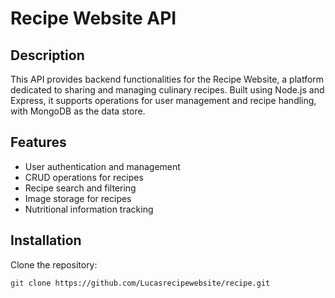 # Recipe Website API

## Description

This API provides backend functionalities for the Recipe Website, a platform dedicated to sharing and managing culinary recipes. Built using Node.js and Express, it supports operations for user management and recipe handling, with MongoDB as the data store.

## Features

- User authentication and management
- CRUD operations for recipes
- Recipe search and filtering
- Image storage for recipes
- Nutritional information tracking

## Installation

Clone the repository:

```bash
git clone https://github.com/Lucasrecipewebsite/recipe.git
